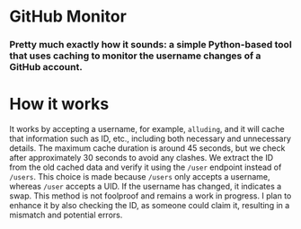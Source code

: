 # GitHub Monitor
### Pretty much exactly how it sounds: a simple Python-based tool that uses caching to monitor the username changes of a GitHub account.

# How it works
It works by accepting a username, for example, `alluding`, and it will cache that information such as ID, etc., including both necessary and unnecessary details. The maximum cache duration is around 45 seconds, but we check after approximately 30 seconds to avoid any clashes. We extract the ID from the old cached data and verify it using the `/user` endpoint instead of `/users`. This choice is made because `/users` only accepts a username, whereas `/user` accepts a UID. If the username has changed, it indicates a swap. This method is not foolproof and remains a work in progress. I plan to enhance it by also checking the ID, as someone could claim it, resulting in a mismatch and potential errors.
